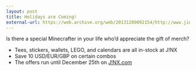 ```yaml
---
layout: post
title: Holidays are Coming!
external-url: https://web.archive.org/web/20131209092154/http://www.jinx.com/shop/coll/minecraft/srt/new/
---
```


Is there a special Minecrafter in your life who’d appreciate the gift of merch?

- Tees, stickers, wallets, LEGO, and  calendars are all in-stock at J!NX
- Save 10 USD/EUR/GBP on certain combos
- The offers run until December 25th on [J!NX.com](https://web.archive.org/web/20131209092154/http://www.jinx.com/shop/coll/minecraft/srt/new/)
